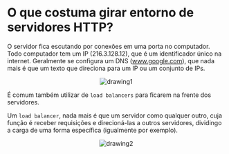 # O que costuma girar entorno de servidores HTTP?

O servidor fica escutando por conexões em uma porta no computador. Todo computador tem um IP (216.3.128.12), que é um identificador único na internet. Geralmente se configura um DNS (www.google.com), que nada mais é que um texto que direciona para um IP ou um conjunto de IPs.

<p align="center">
  <img src="https://user-images.githubusercontent.com/15306309/56098622-80e5c700-5ed8-11e9-92ae-4e70aec5c015.png" alt="drawing1"/>
</p>

É comum também utilizar de `load balancers` para ficarem na frente dos servidores.

Um `load balancer`, nada mais é que um servidor como qualquer outro, cuja função é receber requisições e direcioná-las a outros servidores, dividingo a carga de uma forma específica (igualmente por exemplo).

<p align="center">
  <img src="https://user-images.githubusercontent.com/15306309/56098687-2c8f1700-5ed9-11e9-82f6-9fd595e70289.png" alt="drawing2"/>
</p>
